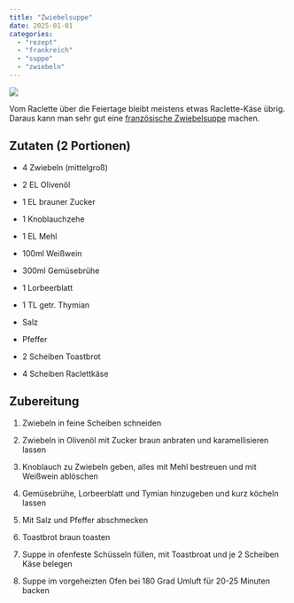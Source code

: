 ```yaml
---
title: "Zwiebelsuppe"
date: 2025-01-01
categories: 
  - "rezept"
  - "frankreich"
  - "suppe"
  - "zwiebeln"
---
```


![](./images/zwiebelsuppe.jpg)

Vom Raclette über die Feiertage bleibt meistens etwas Raclette-Käse übrig. Daraus kann man sehr gut eine [französische Zwiebelsuppe](https://de.wikipedia.org/wiki/Zwiebelsuppe#Franz%C3%B6sische_Zwiebelsuppe) machen.

<!-- more -->

## Zutaten (2 Portionen)

- 4 Zwiebeln (mittelgroß)

- 2 EL Olivenöl

- 1 EL brauner Zucker

- 1 Knoblauchzehe

- 1 EL Mehl

- 100ml Weißwein

- 300ml Gemüsebrühe

- 1 Lorbeerblatt

- 1 TL getr. Thymian

- Salz

- Pfeffer

- 2 Scheiben Toastbrot

- 4 Scheiben Raclettkäse

## Zubereitung

1. Zwiebeln in feine Scheiben schneiden

3. Zwiebeln in Olivenöl mit Zucker braun anbraten und karamellisieren lassen

5. Knoblauch zu Zwiebeln geben, alles mit Mehl bestreuen und mit Weißwein ablöschen

7. Gemüsebrühe, Lorbeerblatt und Tymian hinzugeben und kurz köcheln lassen

9. Mit Salz und Pfeffer abschmecken

11. Toastbrot braun toasten

13. Suppe in ofenfeste Schüsseln füllen, mit Toastbroat und je 2 Scheiben Käse belegen

15. Suppe im vorgeheizten Ofen bei 180 Grad Umluft für 20-25 Minuten backen
